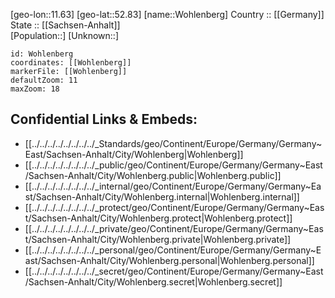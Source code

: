 ﻿---
location: [52.83,11.63] 
mapzoom: [7,12] 
mapmarker: city 
type: City
tags:
- geo/City


SpocWebEntityId: 35674
isDeleted: false
confidential: public

---
[geo-lon::11.63] 
[geo-lat::52.83] 
[name::Wohlenberg] 
Country :: [[Germany]]  
State :: [[Sachsen-Anhalt]]  
[Population::] 
[Unknown::] 


```leaflet
id: Wohlenberg
coordinates: [[Wohlenberg]] 
markerFile: [[Wohlenberg]] 
defaultZoom: 11 
maxZoom: 18
```


## Confidential Links & Embeds: 
- [[../../../../../../../../_Standards/geo/Continent/Europe/Germany/Germany~East/Sachsen-Anhalt/City/Wohlenberg|Wohlenberg]] 
- [[../../../../../../../../_public/geo/Continent/Europe/Germany/Germany~East/Sachsen-Anhalt/City/Wohlenberg.public|Wohlenberg.public]] 
- [[../../../../../../../../_internal/geo/Continent/Europe/Germany/Germany~East/Sachsen-Anhalt/City/Wohlenberg.internal|Wohlenberg.internal]] 
- [[../../../../../../../../_protect/geo/Continent/Europe/Germany/Germany~East/Sachsen-Anhalt/City/Wohlenberg.protect|Wohlenberg.protect]] 
- [[../../../../../../../../_private/geo/Continent/Europe/Germany/Germany~East/Sachsen-Anhalt/City/Wohlenberg.private|Wohlenberg.private]] 
- [[../../../../../../../../_personal/geo/Continent/Europe/Germany/Germany~East/Sachsen-Anhalt/City/Wohlenberg.personal|Wohlenberg.personal]] 
- [[../../../../../../../../_secret/geo/Continent/Europe/Germany/Germany~East/Sachsen-Anhalt/City/Wohlenberg.secret|Wohlenberg.secret]] 
